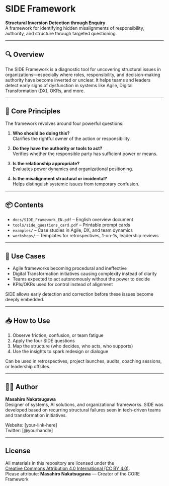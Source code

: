 # SIDE Framework

**Structural Inversion Detection through Enquiry**  
A framework for identifying hidden misalignments of responsibility, authority, and structure through targeted questioning.

---

## 🔍 Overview

The SIDE Framework is a diagnostic tool for uncovering structural issues in organizations—especially where roles, responsibility, and decision-making authority have become inverted or unclear. It helps teams and leaders detect early signs of dysfunction in systems like Agile, Digital Transformation (DX), OKRs, and more.

---

## 🧠 Core Principles

The framework revolves around four powerful questions:

1. **Who should be doing this?**  
   Clarifies the rightful owner of the action or responsibility.

2. **Do they have the authority or tools to act?**  
   Verifies whether the responsible party has sufficient power or means.

3. **Is the relationship appropriate?**  
   Evaluates power dynamics and organizational positioning.

4. **Is the misalignment structural or incidental?**  
   Helps distinguish systemic issues from temporary confusion.

---

## 📦 Contents

- `docs/SIDE_Framework_EN.pdf` – English overview document  
- `tools/side_questions_card.pdf` – Printable prompt cards  
- `examples/` – Case studies in Agile, DX, and team dynamics  
- `workshops/` – Templates for retrospectives, 1-on-1s, leadership reviews

---

## 🎯 Use Cases

- Agile frameworks becoming procedural and ineffective  
- Digital Transformation initiatives causing complexity instead of clarity  
- Teams expected to act autonomously without the power to decide  
- KPIs/OKRs used for control instead of alignment

SIDE allows early detection and correction before these issues become deeply embedded.

---

## 📥 How to Use

1. Observe friction, confusion, or team fatigue  
2. Apply the four SIDE questions  
3. Map the structure (who decides, who acts, who supports)  
4. Use the insights to spark redesign or dialogue

Can be used in retrospectives, project launches, audits, coaching sessions, or leadership offsites.

---

## 🧑‍💼 Author

**Masahiro Nakatsugawa**  
Designer of systems, AI solutions, and organizational frameworks. SIDE was developed based on recurring structural failures seen in tech-driven teams and transformation initiatives.

Website: [your-link-here]  
Twitter: [@yourhandle]

---

## License

All materials in this repository are licensed under the  
[Creative Commons Attribution 4.0 International (CC BY 4.0)](https://creativecommons.org/licenses/by/4.0/).  
Please attribute: **Masahiro Nakatsugawa** — Creator of the CORE Framework